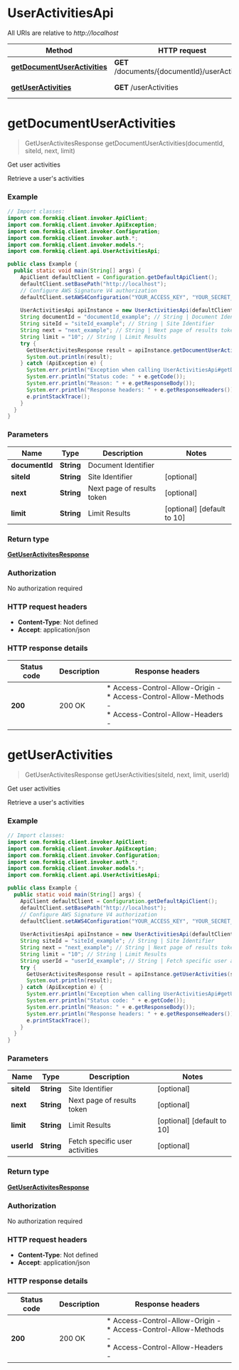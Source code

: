 # UserActivitiesApi

All URIs are relative to *http://localhost*

| Method | HTTP request | Description |
|------------- | ------------- | -------------|
| [**getDocumentUserActivities**](UserActivitiesApi.md#getDocumentUserActivities) | **GET** /documents/{documentId}/userActivities | Get user activities |
| [**getUserActivities**](UserActivitiesApi.md#getUserActivities) | **GET** /userActivities | Get user activities |


<a id="getDocumentUserActivities"></a>
# **getDocumentUserActivities**
> GetUserActivitesResponse getDocumentUserActivities(documentId, siteId, next, limit)

Get user activities

Retrieve a user&#39;s activities

### Example
```java
// Import classes:
import com.formkiq.client.invoker.ApiClient;
import com.formkiq.client.invoker.ApiException;
import com.formkiq.client.invoker.Configuration;
import com.formkiq.client.invoker.auth.*;
import com.formkiq.client.invoker.models.*;
import com.formkiq.client.api.UserActivitiesApi;

public class Example {
  public static void main(String[] args) {
    ApiClient defaultClient = Configuration.getDefaultApiClient();
    defaultClient.setBasePath("http://localhost");
    // Configure AWS Signature V4 authorization
    defaultClient.setAWS4Configuration("YOUR_ACCESS_KEY", "YOUR_SECRET_KEY", "REGION", "SERVICE")
    
    UserActivitiesApi apiInstance = new UserActivitiesApi(defaultClient);
    String documentId = "documentId_example"; // String | Document Identifier
    String siteId = "siteId_example"; // String | Site Identifier
    String next = "next_example"; // String | Next page of results token
    String limit = "10"; // String | Limit Results
    try {
      GetUserActivitesResponse result = apiInstance.getDocumentUserActivities(documentId, siteId, next, limit);
      System.out.println(result);
    } catch (ApiException e) {
      System.err.println("Exception when calling UserActivitiesApi#getDocumentUserActivities");
      System.err.println("Status code: " + e.getCode());
      System.err.println("Reason: " + e.getResponseBody());
      System.err.println("Response headers: " + e.getResponseHeaders());
      e.printStackTrace();
    }
  }
}
```

### Parameters

| Name | Type | Description  | Notes |
|------------- | ------------- | ------------- | -------------|
| **documentId** | **String**| Document Identifier | |
| **siteId** | **String**| Site Identifier | [optional] |
| **next** | **String**| Next page of results token | [optional] |
| **limit** | **String**| Limit Results | [optional] [default to 10] |

### Return type

[**GetUserActivitesResponse**](GetUserActivitesResponse.md)

### Authorization

No authorization required

### HTTP request headers

 - **Content-Type**: Not defined
 - **Accept**: application/json

### HTTP response details
| Status code | Description | Response headers |
|-------------|-------------|------------------|
| **200** | 200 OK |  * Access-Control-Allow-Origin -  <br>  * Access-Control-Allow-Methods -  <br>  * Access-Control-Allow-Headers -  <br>  |

<a id="getUserActivities"></a>
# **getUserActivities**
> GetUserActivitesResponse getUserActivities(siteId, next, limit, userId)

Get user activities

Retrieve a user&#39;s activities

### Example
```java
// Import classes:
import com.formkiq.client.invoker.ApiClient;
import com.formkiq.client.invoker.ApiException;
import com.formkiq.client.invoker.Configuration;
import com.formkiq.client.invoker.auth.*;
import com.formkiq.client.invoker.models.*;
import com.formkiq.client.api.UserActivitiesApi;

public class Example {
  public static void main(String[] args) {
    ApiClient defaultClient = Configuration.getDefaultApiClient();
    defaultClient.setBasePath("http://localhost");
    // Configure AWS Signature V4 authorization
    defaultClient.setAWS4Configuration("YOUR_ACCESS_KEY", "YOUR_SECRET_KEY", "REGION", "SERVICE")
    
    UserActivitiesApi apiInstance = new UserActivitiesApi(defaultClient);
    String siteId = "siteId_example"; // String | Site Identifier
    String next = "next_example"; // String | Next page of results token
    String limit = "10"; // String | Limit Results
    String userId = "userId_example"; // String | Fetch specific user activities
    try {
      GetUserActivitesResponse result = apiInstance.getUserActivities(siteId, next, limit, userId);
      System.out.println(result);
    } catch (ApiException e) {
      System.err.println("Exception when calling UserActivitiesApi#getUserActivities");
      System.err.println("Status code: " + e.getCode());
      System.err.println("Reason: " + e.getResponseBody());
      System.err.println("Response headers: " + e.getResponseHeaders());
      e.printStackTrace();
    }
  }
}
```

### Parameters

| Name | Type | Description  | Notes |
|------------- | ------------- | ------------- | -------------|
| **siteId** | **String**| Site Identifier | [optional] |
| **next** | **String**| Next page of results token | [optional] |
| **limit** | **String**| Limit Results | [optional] [default to 10] |
| **userId** | **String**| Fetch specific user activities | [optional] |

### Return type

[**GetUserActivitesResponse**](GetUserActivitesResponse.md)

### Authorization

No authorization required

### HTTP request headers

 - **Content-Type**: Not defined
 - **Accept**: application/json

### HTTP response details
| Status code | Description | Response headers |
|-------------|-------------|------------------|
| **200** | 200 OK |  * Access-Control-Allow-Origin -  <br>  * Access-Control-Allow-Methods -  <br>  * Access-Control-Allow-Headers -  <br>  |

